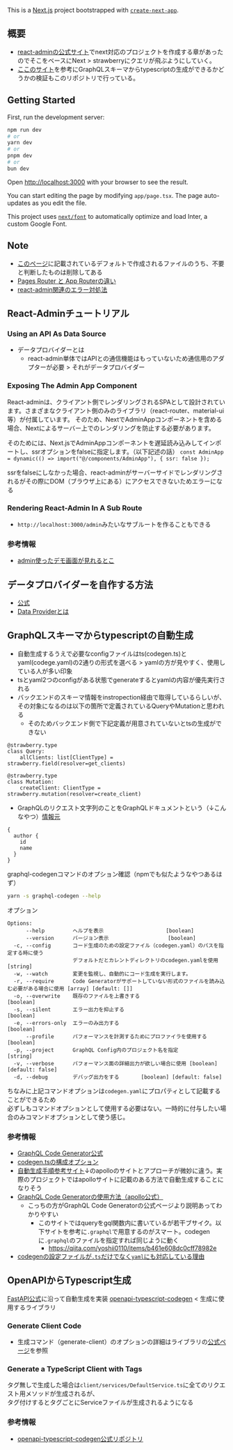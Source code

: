 This is a [Next.js](https://nextjs.org/) project bootstrapped with [`create-next-app`](https://github.com/vercel/next.js/tree/canary/packages/create-next-app).

## 概要
- [react-adminの公式サイト](https://marmelab.com/react-admin/NextJs.html)でnext対応のプロジェクトを作成する章があったのでそこをベースにNext > strawberryにクエリが飛ぶようにしていく。
- [ここのサイト](https://maku.blog/p/n2k2hxd/)を参考にGraphQLスキーマからtypescriptの生成ができるかどうかの検証もこのリポジトリで行っている。


## Getting Started

First, run the development server:

```bash
npm run dev
# or
yarn dev
# or
pnpm dev
# or
bun dev
```

Open [http://localhost:3000](http://localhost:3000) with your browser to see the result.

You can start editing the page by modifying `app/page.tsx`. The page auto-updates as you edit the file.

This project uses [`next/font`](https://nextjs.org/docs/basic-features/font-optimization) to automatically optimize and load Inter, a custom Google Font.

## Note

- [このページ](https://zenn.dev/a_da_chi/articles/181ea4ccc39580)に記載されているデフォルトで作成されるファイルのうち、不要と判断したものは削除してある
- [Pages Router と App Routerの違い](https://qiita.com/Yasushi-Mo/items/865a8d6e1a063058d702)
- [react-admin関連のエラー対処法](https://github.com/imakyo97/python_catch_up/blob/main/python-catch-up/docs/react_admin.md)

## React-Adminチュートリアル

### Using an API As Data Source

- データプロバイダーとは
  - react-admin単体ではAPIとの通信機能はもっていないため通信用のアダプターが必要 > それがデータプロバイダー

### Exposing The Admin App Component

React-adminは、クライアント側でレンダリングされるSPAとして設計されています。さまざまなクライアント側のみのライブラリ（react-router、material-ui等）が付属しています。
そのため、NextでAdminAppコンポーネントを含める場合、Nextによるサーバー上でのレンダリングを防止する必要があります。

そのためには、Next.jsでAdminAppコンポーネントを遅延読み込みしてインポートし、ssrオプションをfalseに指定します。（以下記述の話）
`const AdminApp = dynamic(() => import("@/components/AdminApp"), { ssr: false });`

ssrをfalseにしなかった場合、react-adminがサーバーサイドでレンダリングされるがその際にDOM（ブラウザ上にある）にアクセスできないためエラーになる

### Rendering React-Admin In A Sub Route

- `http://localhost:3000/admin`みたいなサブルートを作ることもできる

### 参考情報
- [admin使ったデモ画面が見れるとこ](https://marmelab.com/react-admin/Demos.html)

## データプロバイダーを自作する方法
- [公式](https://marmelab.com/react-admin/DataProviderWriting.html)
- [Data Providerとは](https://marmelab.com/react-admin/doc/3.19/DataProviders.html)

## GraphQLスキーマからtypescriptの自動生成

- 自動生成するうえで必要なconfigファイルはts(codegen.ts)とyaml(codege.yaml)の2通りの形式を選べる > yamlの方が見やすく、使用している人が多い印象
- tsとyaml2つのconfigがある状態でgenerateするとyamlの内容が優先実行される
- バックエンドのスキーマ情報をinstropection経由で取得しているらしいが、その対象になるのは以下の箇所で定義されているQueryやMutationと思われる
  - そのためバックエンド側で下記定義が用意されていないとtsの生成ができない

```
@strawberry.type
class Query:
    allClients: list[ClientType] = strawberry.field(resolver=get_clients)

@strawberry.type
class Mutation:
    createClient: ClientType = strawberry.mutation(resolver=create_client)
```

- GraphQLのリクエスト文字列のことをGraphQLドキュメントという（↓こんなやつ）[情報元](https://hasura.io/learn/ja/graphql/intro-graphql/core-concepts/)
```
{
  author {
    id
    name
  }
}
```

graphql-codegenコマンドのオプション確認（npmでも似たようなやつあるはず）
```sh
yarn -s graphql-codegen --help
```

オプション
```
Options:
      --help         ヘルプを表示                    [boolean]
      --version      バージョン表示                   [boolean]
  -c, --config       コード生成のための設定ファイル（codegen.yaml）のパスを指定する時に使う
                     デフォルトだとカレントディレクトリのcodegen.yamlを使用  [string]
  -w, --watch        変更を監視し、自動的にコード生成を実行します。
  -r, --require      Code Generatorがサポートしていない形式のファイルを読み込む必要がある場合に使用 [array] [default: []]
  -o, --overwrite    既存のファイルを上書きする                         [boolean]
  -s, --silent       エラー出力を抑止する                        [boolean]
  -e, --errors-only  エラーのみ出力する                                 [boolean]
      --profile      パフォーマンスを計測するためにプロファイラを使用する               [boolean]
  -p, --project      GraphQL Config内のプロジェクト名を指定                [string]
  -v, --verbose      パフォーマンス面の詳細出力が欲しい場合に使用 [boolean] [default: false]
  -d, --debug        デバッグ出力をする       [boolean] [default: false]
```

ちなみに上記コマンドオプションは`codegen.yaml`にプロパティとして記載することができるため<br>
必ずしもコマンドオプションとして使用する必要はない。一時的に付与したい場合のみコマンドオプションとして使う感じ。

### 参考情報
- [GraphQL Code Generator公式](https://the-guild.dev/graphql/codegen/docs/getting-started)
- [codegen.tsの構成オプション](https://the-guild.dev/graphql/codegen/docs/config-reference/codegen-config)
- [自動生成手順参考サイト](https://qiita.com/yoshii0110/items/b461e608dc0cff78982e)↓のapolloのサイトとアプローチが微妙に違う。実際のプロジェクトではapolloサイトに記載のある方法で自動生成することになりそう
- [GraphQL Code Generatorの使用方法（apollo公式）](https://www.apollographql.com/tutorials/client-side-graphql-react/05-codegen) 
  - こっちの方がGraphQL Code Generatorの公式ページより説明あってわかりやすい
    - このサイトではqueryをgql関数内に書いているが若干ブサイク。以下サイトを参考に`.graphql`で用意するのがスマート。codegenに`.graphql`のファイルを指定すれば同じように動く
      - https://qiita.com/yoshii0110/items/b461e608dc0cff78982e  
- [codegenの設定ファイルが`.ts`だけでなく`yaml`にも対応している理由](https://the-guild.dev/graphql/codegen/docs/config-reference/codegen-config#:~:text=the%20next%20major.-,Other%20ways%20to%20provide%20configuration,-GraphQL%2DCodegen%20uses)

## OpenAPIからTypescript生成

[FastAPI公式](https://fastapi.tiangolo.com/ja/advanced/generate-clients/)に沿って自動生成を実装
[openapi-typescript-codegen](https://www.npmjs.com/package/openapi-typescript-codegen) < 生成に使用するライブラリ

### Generate Client Code

- 生成コマンド（generate-client）のオプションの詳細はライブラリの[公式ページ](https://www.npmjs.com/package/openapi-typescript-codegen)を参照

### Generate a TypeScript Client with Tags

タグ無しで生成した場合は`client/services/DefaultService.ts`に全てのリクエスト用メソッドが生成されるが、<br>
タグ付けするとタグごとにServiceファイルが生成されるようになる

### 参考情報

- [openapi-typescript-codegen公式リポジトリ](https://github.com/ferdikoomen/openapi-typescript-codegen/wiki)
